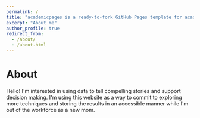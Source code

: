 ```yaml
---
permalink: /
title: "academicpages is a ready-to-fork GitHub Pages template for academic personal websites"
excerpt: "About me"
author_profile: true
redirect_from: 
  - /about/
  - /about.html
---
```


About
======

Hello! I'm interested in using data to tell compelling stories and support decision making. I'm using this website as a way to commit to exploring more techniques and storing the results in an accessible manner while I'm out of the workforce as a new mom. 
